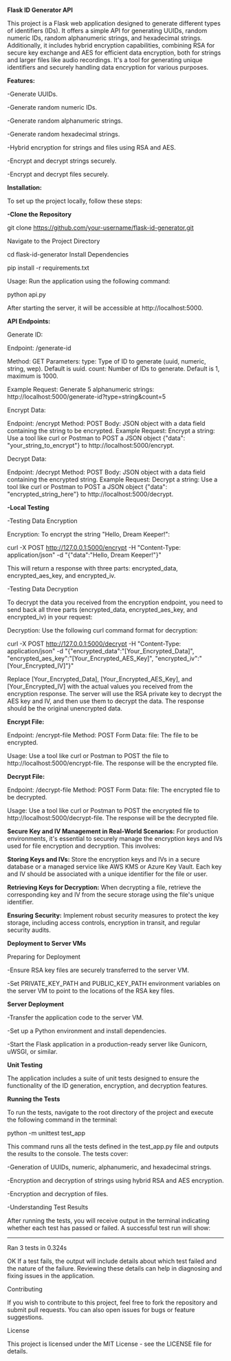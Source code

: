 **Flask ID Generator API**

This project is a Flask web application designed to generate different types of identifiers (IDs). It offers a simple API for generating UUIDs, random numeric IDs, random alphanumeric strings, and hexadecimal strings. Additionally, it includes hybrid encryption capabilities, combining RSA for secure key exchange and AES for efficient data encryption, both for strings and larger files like audio recordings. It's a tool for generating unique identifiers and securely handling data encryption for various purposes.

**Features:**

-Generate UUIDs.

-Generate random numeric IDs.

-Generate random alphanumeric strings.

-Generate random hexadecimal strings.

-Hybrid encryption for strings and files using RSA and AES.

-Encrypt and decrypt strings securely.

-Encrypt and decrypt files securely.

**Installation:**

To set up the project locally, follow these steps:

**-Clone the Repository**

git clone https://github.com/your-username/flask-id-generator.git

Navigate to the Project Directory

cd flask-id-generator
Install Dependencies

pip install -r requirements.txt

Usage:
Run the application using the following command:

python api.py

After starting the server, it will be accessible at http://localhost:5000.

**API Endpoints:**

Generate ID:

Endpoint: /generate-id

Method: GET
Parameters:
type: Type of ID to generate (uuid, numeric, string, wep). Default is uuid.
count: Number of IDs to generate. Default is 1, maximum is 1000.

Example Request: Generate 5 alphanumeric strings:
http://localhost:5000/generate-id?type=string&count=5

Encrypt Data:

Endpoint: /encrypt
Method: POST
Body: JSON object with a data field containing the string to be encrypted.
Example Request: Encrypt a string:
Use a tool like curl or Postman to POST a JSON object {"data": "your_string_to_encrypt"} to http://localhost:5000/encrypt.

Decrypt Data:

Endpoint: /decrypt
Method: POST
Body: JSON object with a data field containing the encrypted string.
Example Request: Decrypt a string:
Use a tool like curl or Postman to POST a JSON object {"data": "encrypted_string_here"} to http://localhost:5000/decrypt.

**-Local Testing**

-Testing Data Encryption

Encryption:
To encrypt the string "Hello, Dream Keeper!":

curl -X POST http://127.0.0.1:5000/encrypt -H "Content-Type: application/json" -d "{\"data\":\"Hello, Dream Keeper!\"}"

This will return a response with three parts: encrypted_data, encrypted_aes_key, and encrypted_iv.

-Testing Data Decryption

To decrypt the data you received from the encryption endpoint, you need to send back all three parts (encrypted_data, encrypted_aes_key, and encrypted_iv) in your request:

Decryption:
Use the following curl command format for decryption:

curl -X POST http://127.0.0.1:5000/decrypt -H "Content-Type: application/json" -d "{\"encrypted_data\":\"[Your_Encrypted_Data]\", \"encrypted_aes_key\":\"[Your_Encrypted_AES_Key]\", \"encrypted_iv\":\"[Your_Encrypted_IV]\"}"

Replace [Your_Encrypted_Data], [Your_Encrypted_AES_Key], and [Your_Encrypted_IV] with the actual values you received from the encryption response. The server will use the RSA private key to decrypt the AES key and IV, and then use them to decrypt the data. The response should be the original unencrypted data.

**Encrypt File:**

Endpoint: /encrypt-file
Method: POST
Form Data:
file: The file to be encrypted.

Usage: Use a tool like curl or Postman to POST the file to http://localhost:5000/encrypt-file. The response will be the encrypted file.

**Decrypt File:**

Endpoint: /decrypt-file
Method: POST
Form Data:
file: The encrypted file to be decrypted.

Usage: Use a tool like curl or Postman to POST the encrypted file to http://localhost:5000/decrypt-file. The response will be the decrypted file.

**Secure Key and IV Management in Real-World Scenarios:**
For production environments, it's essential to securely manage the encryption keys and IVs used for file encryption and decryption. This involves:

**Storing Keys and IVs:** Store the encryption keys and IVs in a secure database or a managed service like AWS KMS or Azure Key Vault. Each key and IV should be associated with a unique identifier for the file or user.

**Retrieving Keys for Decryption:**
When decrypting a file, retrieve the corresponding key and IV from the secure storage using the file's unique identifier.

**Ensuring Security:**
Implement robust security measures to protect the key storage, including access controls, encryption in transit, and regular security audits.

**Deployment to Server VMs**

Preparing for Deployment

-Ensure RSA key files are securely transferred to the server VM.

-Set PRIVATE_KEY_PATH and PUBLIC_KEY_PATH environment variables on the server VM to point to the locations of the RSA key files.

**Server Deployment**

-Transfer the application code to the server VM.

-Set up a Python environment and install dependencies.

-Start the Flask application in a production-ready server like Gunicorn, uWSGI, or similar.

**Unit Testing**

The application includes a suite of unit tests designed to ensure the functionality of the ID generation, encryption, and decryption features.

**Running the Tests**

To run the tests, navigate to the root directory of the project and execute the following command in the terminal:

python -m unittest test_app

This command runs all the tests defined in the test_app.py file and outputs the results to the console. The tests cover:

-Generation of UUIDs, numeric, alphanumeric, and hexadecimal strings.

-Encryption and decryption of strings using hybrid RSA and AES encryption.

-Encryption and decryption of files.

-Understanding Test Results

After running the tests, you will receive output in the terminal indicating whether each test has passed or failed. A successful test run will show:

----------------------------------------------------------------------
Ran 3 tests in 0.324s

OK
If a test fails, the output will include details about which test failed and the nature of the failure. Reviewing these details can help in diagnosing and fixing issues in the application.



Contributing

If you wish to contribute to this project, feel free to fork the repository and submit pull requests. You can also open issues for bugs or feature suggestions.

License

This project is licensed under the MIT License - see the LICENSE file for details.